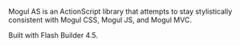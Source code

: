 Mogul AS is an ActionScript library that attempts to stay stylistically consistent with Mogul CSS, Mogul JS, and Mogul MVC.

Built with Flash Builder 4.5.
